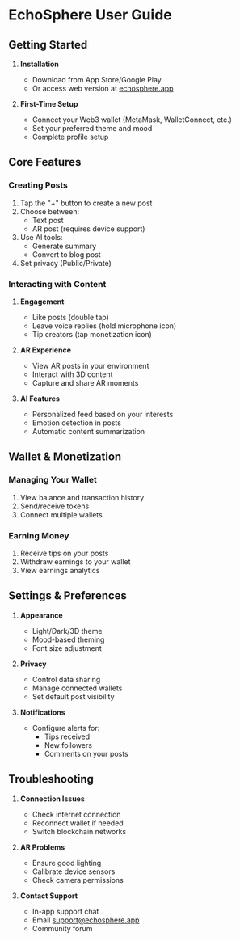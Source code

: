 # EchoSphere User Guide

## Getting Started
1. **Installation**
   - Download from App Store/Google Play
   - Or access web version at [echosphere.app](https://echosphere.app)

2. **First-Time Setup**
   - Connect your Web3 wallet (MetaMask, WalletConnect, etc.)
   - Set your preferred theme and mood
   - Complete profile setup

## Core Features

### Creating Posts
1. Tap the "+" button to create a new post
2. Choose between:
   - Text post
   - AR post (requires device support)
3. Use AI tools:
   - Generate summary
   - Convert to blog post
4. Set privacy (Public/Private)

### Interacting with Content
1. **Engagement**
   - Like posts (double tap)
   - Leave voice replies (hold microphone icon)
   - Tip creators (tap monetization icon)

2. **AR Experience**
   - View AR posts in your environment
   - Interact with 3D content
   - Capture and share AR moments

3. **AI Features**
   - Personalized feed based on your interests
   - Emotion detection in posts
   - Automatic content summarization

## Wallet & Monetization

### Managing Your Wallet
1. View balance and transaction history
2. Send/receive tokens
3. Connect multiple wallets

### Earning Money
1. Receive tips on your posts
2. Withdraw earnings to your wallet
3. View earnings analytics

## Settings & Preferences
1. **Appearance**
   - Light/Dark/3D theme
   - Mood-based theming
   - Font size adjustment

2. **Privacy**
   - Control data sharing
   - Manage connected wallets
   - Set default post visibility

3. **Notifications**
   - Configure alerts for:
     - Tips received
     - New followers
     - Comments on your posts

## Troubleshooting
1. **Connection Issues**
   - Check internet connection
   - Reconnect wallet if needed
   - Switch blockchain networks

2. **AR Problems**
   - Ensure good lighting
   - Calibrate device sensors
   - Check camera permissions

3. **Contact Support**
   - In-app support chat
   - Email support@echosphere.app
   - Community forum
